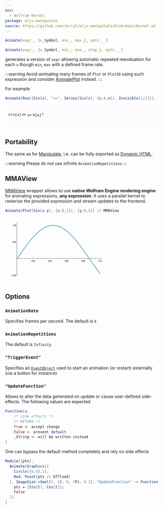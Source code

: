 ```yaml
---
env:
  - Wolfram Kernel
package: wljs-manipulate
source: https://github.com/JerryI/wljs-manipulate/blob/main/Kernel.wl
---
```

```mathematica
Animate[expr_, {u_Symbol, min_, max_}, opts___]
```

```mathematica
Animate[expr_, {u_Symbol, min_, max_, step_}, opts___]
```

generates a version of `expr` allowing automatic repeated reevaluation for each `u` though `min`, `max` with a defined frame rate.

:::warning
Avoid animating many frames of `Plot` or `Plot3D` using such expression and consider [AnimatePlot](frontend/Reference/Plotting%20Functions/AnimatePlot.md) instead.
:::

For example
```mathematica
Animate[Row[{Sin[x], "==", Series[Sin[x], {x,0,n}], Invisible[1/2]}], {n, 1, 10, 1}, AnimationRate->3]
```

![](./../../../animatedsn-ezgif.com-video-to-gif-converter.gif)


## Portability
The same as for [Manipulate](frontend/Reference/GUI/Manipulate.md), i.e. can be fully exported as [Dynamic HTML](frontend/Exporting/Dynamic%20HTML.md). 

:::warning
Please do not use infinite `AnimationRepetitions` 
:::

## MMAView
[MMAView](frontend/Reference/GUI/MMAView.md) wrapper allows to use **native Wolfram Engine rendering engine** for animating expressions, **any expression**. It uses a parallel kernel to rasterize the provided expression and stream updates to the frontend.


```mathematica
Animate[Plot[Sin[x y], {x,0,1}], {y,0,5}] // MMAView
```

![](./../../../aniamtett-ezgif.com-optimize.gif)

## Options
### `AnimationRate`
Specifies frames per second. The default is `6`

### `AnimationRepetitions`
The default is `Infinity`

### `"TriggerEvent"`
Specifies an [`EventObject`](frontend/Reference/Misc/Events.md#`EventObject`) used to start an animation (or restart) externally (via a button for instance)

### `"UpdateFunction"`
Allows to alter the data generated on update or cause user-defined side-effects. The following values are expected

```mathematica
Function[u,
	(* side effects *)
	(* RETURN *)
	True <- accept change
	False <- prevent default
	_String <- will be written instead
]
```

One can bypass the default method completely and rely on side effects

```mathematica
Module[{pts},
  Animate[Graphics[{
    Circle[{0,0},1],
    Red, Point[pts // Offload]
  }, ImageSize->Small], {t, 0, 2Pi, 0.1}, "UpdateFunction" -> Function[t,
    pts = {Sin[t], Cos[t]};
    False
  ]]
]
```
